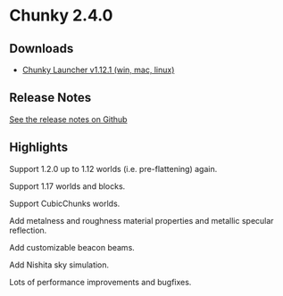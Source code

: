 Chunky 2.4.0
============

## Downloads

* [Chunky Launcher v1.12.1 (win, mac, linux)](https://chunkyupdate.lemaik.de/ChunkyLauncher.jar)

## Release Notes

[See the release notes on Github](https://github.com/chunky-dev/chunky/releases/tag/2.4.0)

## Highlights

Support 1.2.0 up to 1.12 worlds (i.e. pre-flattening) again.

Support 1.17 worlds and blocks.

Support CubicChunks worlds.

Add metalness and roughness material properties and metallic specular reflection.

Add customizable beacon beams.

Add Nishita sky simulation.

Lots of performance improvements and bugfixes.
